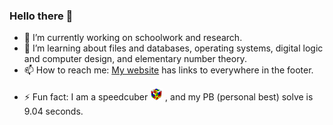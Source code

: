 ### Hello there 👋

<!--
**jesse-wei/jesse-wei** is a ✨ _special_ ✨ repository because its `README.md` (this file) appears on your GitHub profile.

Here are some ideas to get you started:
-->

- 🔭 I’m currently working on schoolwork and research.
- 🌱 I’m learning about files and databases, operating systems, digital logic and computer design, and elementary number theory.
- 📫 How to reach me: [My website](https://jessewei.dev) has links to everywhere in the footer.
<!-- - 😄 Pronouns: he/him -->
- ⚡ Fun fact: I am a speedcuber <span><img width=20px src="cube.jpg"></span> , and my PB (personal best) solve is 9.04 seconds.
<!--
- 👯 I’m looking to collaborate on ...
- 🤔 I’m looking for help with ...
- 💬 Ask me about ...
-->
